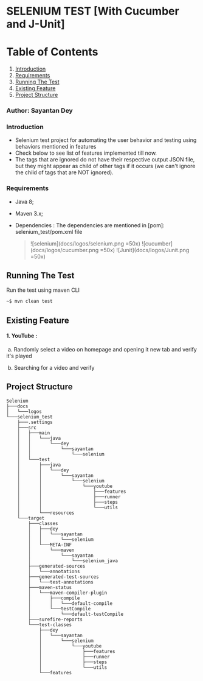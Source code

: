 # SELENIUM TEST [With Cucumber and J-Unit]

# Table of Contents
1. [Introduction](#Introduction)
2. [Requirements](#Requirements)
3. [Running The Test](#Running-The-Test)
4. [Existing Feature](#Existing-Feature)
5. [Project Structure](#Project-Structure)

### Author: Sayantan Dey

### Introduction

* Selenium test project for automating the user behavior and testing using behaviors mentioned in features
* Check below to see list of features implemented till now.
* The tags that are ignored do not have their respective output JSON file, but they might appear as child of other tags if it occurs (we can't ignore the child of tags that are NOT ignored).

### Requirements

- Java 8;

- Maven 3.x;

- Dependencies : The dependencies are mentioned in   [pom]: selenium_test/pom.xml  file

  >![selenium](docs/logos/selenium.png =50x)        ![cucumber](docs/logos/cucumber.png =50x)     ![Junit](docs/logos/Junit.png =50x)     

## Running The Test

Run the test using maven CLI

```bash
~$ mvn clean test
```

## Existing Feature

#### 1. YouTube :  

​       a. Randomly select a video on homepage and opening it new tab and verify it's played

​       b. Searching for a video and verify



## Project Structure

```
Selenium
├───docs
│   └───logos
└───selenium_test
    ├───.settings
    ├───src
    │   ├───main
    │   │   └───java
    │   │       └───dey
    │   │           └───sayantan
    │   │               └───selenium
    │   └───test
    │       ├───java
    │       │   └───dey
    │       │       └───sayantan
    │       │           └───selenium
    │       │               └───youtube
    │       │                   ├───features
    │       │                   ├───runner
    │       │                   ├───steps
    │       │                   └───utils
    │       └───resources
    └───target
        ├───classes
        │   ├───dey
        │   │   └───sayantan
        │   │       └───selenium
        │   └───META-INF
        │       └───maven
        │           └───sayantan
        │               └───selenium_java
        ├───generated-sources
        │   └───annotations
        ├───generated-test-sources
        │   └───test-annotations
        ├───maven-status
        │   └───maven-compiler-plugin
        │       ├───compile
        │       │   └───default-compile
        │       └───testCompile
        │           └───default-testCompile
        ├───surefire-reports
        └───test-classes
            ├───dey
            │   └───sayantan
            │       └───selenium
            │           └───youtube
            │               ├───features
            │               ├───runner
            │               ├───steps
            │               └───utils
            └───features
```
